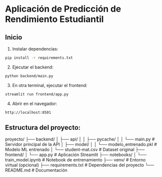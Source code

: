 # Aplicación de Predicción de Rendimiento Estudiantil

## Inicio 

1. Instalar dependencias:
```bash
pip install -r requirements.txt
```
2. Ejecutar el backend:
```bash
python backend/main.py
```
3. En otra terminal, ejecutar el frontend:
```bash
streamlit run frontend/app.py
```
4. Abrir en el navegador:
```bash
http://localhost:8501
```
## Estructura del proyecto:
proyecto/
├── backend/
│ ├── api/
│ │ ├── pycache/
│ │ └── main.py # Servidor principal de la API
│ ├── model/
│ │ └── modelo_entrenado.pkl # Modelo ML entrenado
│ └── student-mat.csv # Dataset original
├── frontend/
│ └── app.py # Aplicación Streamlit
├── notebooks/
│ └── train_model.ipynb # Notebook de entrenamiento
├── venv/ # Entorno virtual (opcional)
├── requirements.txt # Dependencias del proyecto
└── README.md # Documentación
